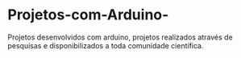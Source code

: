 # Projetos-com-Arduino-
Projetos desenvolvidos com arduino, projetos realizados através de pesquisas e disponibilizados a toda comunidade científica.
